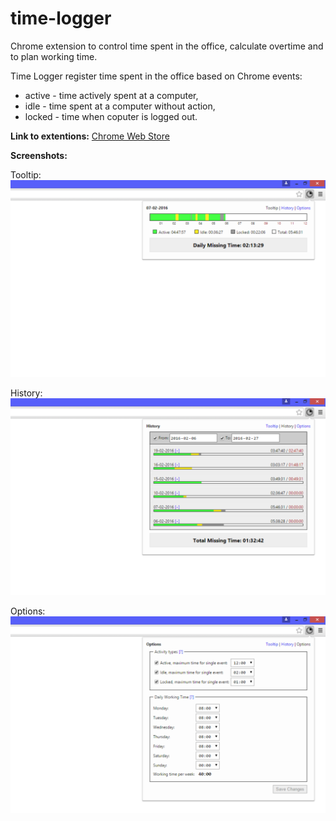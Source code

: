 # time-logger

Chrome extension to control time spent in the office, calculate overtime and to plan working time.

Time Logger register time spent in the office based on Chrome events:
- active - time actively spent at a computer,
- idle - time spent at a computer without action,
- locked - time when coputer is logged out.

**Link to extentions:**
[Chrome Web Store](https://chrome.google.com/webstore/detail/time-logger/dkobldfabdbefflhaahchfegnnfgcikg)

**Screenshots:**

Tooltip:
![Image](store/screen-x1280-n1.png)

History:
![Image](store/screen-x1280-n4.png)

Options:
![Image](store/screen-x1280-n5.png)
